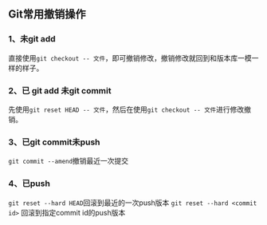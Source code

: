 ## Git常用撤销操作

### 1、未git add 
直接使用`git checkout -- 文件`，即可撤销修改，撤销修改就回到和版本库一模一样的样子。

### 2、已 git add 未git commit
先使用`git reset HEAD -- 文件`，然后在使用`git checkout -- 文件`进行修改撤销。

### 3、已git commit未push
`git commit --amend`撤销最近一次提交

### 4、已push
`git reset --hard HEAD`回滚到最近的一次push版本
`git reset --hard <commit id>` 回滚到指定commit id的push版本
